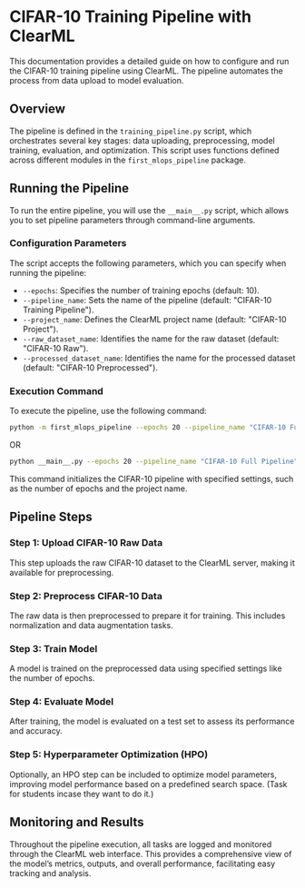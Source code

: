 # CIFAR-10 Training Pipeline with ClearML

This documentation provides a detailed guide on how to configure and run the CIFAR-10 training pipeline using ClearML. The pipeline automates the process from data upload to model evaluation.

## Overview

The pipeline is defined in the `training_pipeline.py` script, which orchestrates several key stages: data uploading, preprocessing, model training, evaluation, and optimization. This script uses functions defined across different modules in the `first_mlops_pipeline` package.

## Running the Pipeline

To run the entire pipeline, you will use the `__main__.py` script, which allows you to set pipeline parameters through command-line arguments.

### Configuration Parameters

The script accepts the following parameters, which you can specify when running the pipeline:

- `--epochs`: Specifies the number of training epochs (default: 10).
- `--pipeline_name`: Sets the name of the pipeline (default: "CIFAR-10 Training Pipeline").
- `--project_name`: Defines the ClearML project name (default: "CIFAR-10 Project").
- `--raw_dataset_name`: Identifies the name for the raw dataset (default: "CIFAR-10 Raw").
- `--processed_dataset_name`: Identifies the name for the processed dataset (default: "CIFAR-10 Preprocessed").

### Execution Command

To execute the pipeline, use the following command:

```bash
python -m first_mlops_pipeline --epochs 20 --pipeline_name "CIFAR-10 Full Pipeline" --project_name "CIFAR-10 Project" --raw_dataset_name "CIFAR-10 Raw" --processed_dataset_name "CIFAR-10 Preprocessed"
```
OR
```bash
python __main__.py --epochs 20 --pipeline_name "CIFAR-10 Full Pipeline" --project_name "CIFAR-10 ML Project" --raw_dataset_name "CIFAR-10 Raw" --processed_dataset_name "CIFAR-10 Preprocessed"
```

This command initializes the CIFAR-10 pipeline with specified settings, such as the number of epochs and the project name.

## Pipeline Steps

### Step 1: Upload CIFAR-10 Raw Data

This step uploads the raw CIFAR-10 dataset to the ClearML server, making it available for preprocessing.

### Step 2: Preprocess CIFAR-10 Data

The raw data is then preprocessed to prepare it for training. This includes normalization and data augmentation tasks.

### Step 3: Train Model

A model is trained on the preprocessed data using specified settings like the number of epochs.

### Step 4: Evaluate Model

After training, the model is evaluated on a test set to assess its performance and accuracy.

### Step 5: Hyperparameter Optimization (HPO)

Optionally, an HPO step can be included to optimize model parameters, improving model performance based on a predefined search space. (Task for students incase they want to do it.)

## Monitoring and Results

Throughout the pipeline execution, all tasks are logged and monitored through the ClearML web interface. This provides a comprehensive view of the model’s metrics, outputs, and overall performance, facilitating easy tracking and analysis.